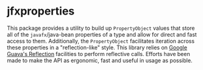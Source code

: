 # jfxproperties

This package provides a utility to build up `PropertyObject` values that store all of the `javafx`/java-bean properties
of a type and allow for direct and fast access to them. Additionally, the `PropertyObject` facilitates iteration across 
these properties in a "reflection-like" style. This library relies on 
[Google Guava's Reflection](https://github.com/google/guava/wiki/ReflectionExplained) facilities to perform reflective 
calls. Efforts have been made to make the API as ergonomic, fast and useful in usage as possible.